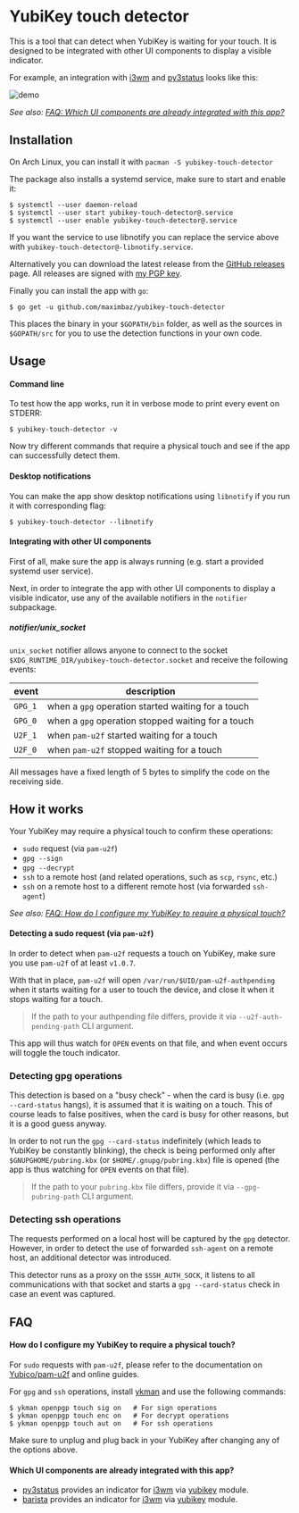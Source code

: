 # YubiKey touch detector

This is a tool that can detect when YubiKey is waiting for your touch. It is designed to be integrated with other UI components to display a visible indicator.

For example, an integration with [i3wm](https://i3wm.org/) and [py3status](https://github.com/ultrabug/py3status) looks like this:

![demo](https://user-images.githubusercontent.com/1177900/46533233-2bcf5580-c8a4-11e8-99e7-1418e89615f5.gif)

_See also: [FAQ: Which UI components are already integrated with this app?](#faq-existing-ui-integrations)_

## Installation

On Arch Linux, you can install it with `pacman -S yubikey-touch-detector`

The package also installs a systemd service, make sure to start and enable it:

```
$ systemctl --user daemon-reload
$ systemctl --user start yubikey-touch-detector@.service
$ systemctl --user enable yubikey-touch-detector@.service
```

If you want the service to use libnotify you can replace the service above with `yubikey-touch-detector@-libnotify.service`.

Alternatively you can download the latest release from the [GitHub releases](https://github.com/maximbaz/yubikey-touch-detector/releases) page. All releases are signed with [my PGP key](https://keybase.io/maximbaz).

Finally you can install the app with `go`:

```
$ go get -u github.com/maximbaz/yubikey-touch-detector
```

This places the binary in your `$GOPATH/bin` folder, as well as the sources in `$GOPATH/src` for you to use the detection functions in your own code.

## Usage

#### Command line

To test how the app works, run it in verbose mode to print every event on STDERR:

```
$ yubikey-touch-detector -v
```

Now try different commands that require a physical touch and see if the app can successfully detect them.

#### Desktop notifications

You can make the app show desktop notifications using `libnotify` if you run it with corresponding flag:

```
$ yubikey-touch-detector --libnotify
```

#### Integrating with other UI components

First of all, make sure the app is always running (e.g. start a provided systemd user service).

Next, in order to integrate the app with other UI components to display a visible indicator, use any of the available notifiers in the `notifier` subpackage.

##### notifier/unix_socket

`unix_socket` notifier allows anyone to connect to the socket `$XDG_RUNTIME_DIR/yubikey-touch-detector.socket` and receive the following events:

| event   | description                                        |
| ------- | -------------------------------------------------- |
| `GPG_1` | when a `gpg` operation started waiting for a touch |
| `GPG_0` | when a `gpg` operation stopped waiting for a touch |
| `U2F_1` | when `pam-u2f` started waiting for a touch         |
| `U2F_0` | when `pam-u2f` stopped waiting for a touch         |

All messages have a fixed length of 5 bytes to simplify the code on the receiving side.

## How it works

Your YubiKey may require a physical touch to confirm these operations:

- `sudo` request (via `pam-u2f`)
- `gpg --sign`
- `gpg --decrypt`
- `ssh` to a remote host (and related operations, such as `scp`, `rsync`, etc.)
- `ssh` on a remote host to a different remote host (via forwarded `ssh-agent`)

_See also: [FAQ: How do I configure my YubiKey to require a physical touch?](#faq-configure-yubikey-require-touch)_

#### Detecting a sudo request (via `pam-u2f`)

In order to detect when `pam-u2f` requests a touch on YubiKey, make sure you use `pam-u2f` of at least `v1.0.7`.

With that in place, `pam-u2f` will open `/var/run/$UID/pam-u2f-authpending` when it starts waiting for a user to touch the device, and close it when it stops waiting for a touch.

> If the path to your authpending file differs, provide it via `--u2f-auth-pending-path` CLI argument.

This app will thus watch for `OPEN` events on that file, and when event occurs will toggle the touch indicator.

### Detecting gpg operations

This detection is based on a "busy check" - when the card is busy (i.e. `gpg --card-status` hangs), it is assumed that it is waiting on a touch. This of course leads to false positives, when the card is busy for other reasons, but it is a good guess anyway.

In order to not run the `gpg --card-status` indefinitely (which leads to YubiKey be constantly blinking), the check is being performed only after `$GNUPGHOME/pubring.kbx` (or `$HOME/.gnupg/pubring.kbx`) file is opened (the app is thus watching for `OPEN` events on that file).

> If the path to your `pubring.kbx` file differs, provide it via `--gpg-pubring-path` CLI argument.

### Detecting ssh operations

The requests performed on a local host will be captured by the `gpg` detector. However, in order to detect the use of forwarded `ssh-agent` on a remote host, an additional detector was introduced.

This detector runs as a proxy on the `$SSH_AUTH_SOCK`, it listens to all communications with that socket and starts a `gpg --card-status` check in case an event was captured.

## FAQ

<a name="faq-configure-yubikey-require-touch"></a>

#### How do I configure my YubiKey to require a physical touch?

For `sudo` requests with `pam-u2f`, please refer to the documentation on [Yubico/pam-u2f](https://github.com/Yubico/pam-u2f) and online guides.

For `gpg` and `ssh` operations, install [ykman](https://github.com/Yubico/yubikey-manager) and use the following commands:

```
$ ykman openpgp touch sig on   # For sign operations
$ ykman openpgp touch enc on   # For decrypt operations
$ ykman openpgp touch aut on   # For ssh operations
```

Make sure to unplug and plug back in your YubiKey after changing any of the options above.

<a name="faq-existing-ui-integrations"></a>

#### Which UI components are already integrated with this app?

- [py3status](https://github.com/ultrabug/py3status) provides an indicator for [i3wm](https://i3wm.org/) via [yubikey](https://github.com/ultrabug/py3status/blob/master/py3status/modules/yubikey.py) module.
- [barista](https://github.com/soumya92/barista) provides an indicator for [i3wm](https://i3wm.org/) via [yubikey](https://github.com/soumya92/barista/blob/master/samples/yubikey/yubikey.go) module.
